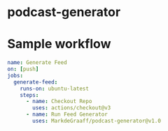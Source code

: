 # podcast-generator
# Sample workflow
```yml
name: Generate Feed
on: [push]
jobs:
  generate-feed:
    runs-on: ubuntu-latest
    steps:
      - name: Checkout Repo
        uses: actions/checkout@v3
      - name: Run Feed Generator
        uses: MarkdeGraaff/podcast-generator@v1.0
```
